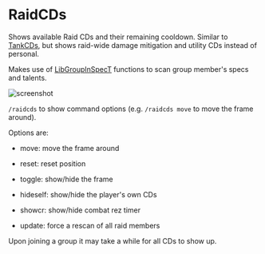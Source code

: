 # RaidCDs

Shows available Raid CDs and their remaining cooldown. Similar to [TankCDs](https://github.com/lqnrd/TankCDs), but shows raid-wide damage mitigation and utility CDs instead of personal.

Makes use of [LibGroupInSpecT](https://www.wowace.com/projects/libgroupinspect/) functions to scan group member's specs and talents.

![screenshot](https://q-nerd.de/src/q1430950560141lk.raidCDs.jpg)

`/raidcds` to show command options (e.g. `/raidcds move` to move the frame around).

Options are:
  * move: move the frame around

  * reset: reset position

  * toggle: show/hide the frame

  * hideself: show/hide the player's own CDs

  * showcr: show/hide combat rez timer

  * update: force a rescan of all raid members

Upon joining a group it may take a while for all CDs to show up.
